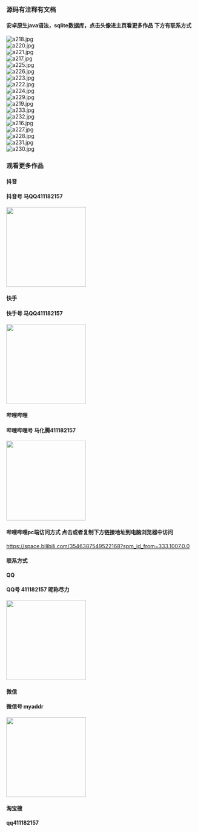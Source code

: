 ### 源码有注释有文档

#### 安卓原生java语法，sqlite数据库，点击头像进主页看更多作品 下方有联系方式
 <img src='https://img.alicdn.com/imgextra/i4/1658540494/O1CN01UZF5t91FWIa2pxC9T_!!1658540494.jpg' alt='a218.jpg' /></br> 
 <img src='https://img.alicdn.com/imgextra/i4/1658540494/O1CN01n7Oa481FWIa4LLTQ3_!!1658540494.jpg' alt='a220.jpg' /></br> 
 <img src='https://img.alicdn.com/imgextra/i4/1658540494/O1CN01vGm3d91FWIa6w3iI5_!!1658540494.jpg' alt='a221.jpg' /></br> 
 <img src='https://img.alicdn.com/imgextra/i1/1658540494/O1CN01GZJFlC1FWIa7ynHGD_!!1658540494.jpg' alt='a217.jpg' /></br> 
 <img src='https://img.alicdn.com/imgextra/i1/1658540494/O1CN01OG5h8e1FWIaAj67ww_!!1658540494.jpg' alt='a225.jpg' /></br> 
 <img src='https://img.alicdn.com/imgextra/i3/1658540494/O1CN01KwvTkp1FWIaAj7fZp_!!1658540494.jpg' alt='a226.jpg' /></br> 
 <img src='https://img.alicdn.com/imgextra/i3/1658540494/O1CN01W8m7jM1FWIa2pyfch_!!1658540494.jpg' alt='a223.jpg' /></br> 
 <img src='https://img.alicdn.com/imgextra/i4/1658540494/O1CN01hjn8aC1FWIa68v0pR_!!1658540494.jpg' alt='a222.jpg' /></br> 
 <img src='https://img.alicdn.com/imgextra/i4/1658540494/O1CN01WYS9tX1FWIa6w5OGi_!!1658540494.jpg' alt='a224.jpg' /></br> 
 <img src='https://img.alicdn.com/imgextra/i3/1658540494/O1CN01PxOBJv1FWIa8RTbdb_!!1658540494.jpg' alt='a229.jpg' /></br> 
 <img src='https://img.alicdn.com/imgextra/i1/1658540494/O1CN01li7Dj81FWIa8h1rLt_!!1658540494.jpg' alt='a219.jpg' /></br> 
 <img src='https://img.alicdn.com/imgextra/i4/1658540494/O1CN01flebnC1FWIa3r4OYm_!!1658540494.jpg' alt='a233.jpg' /></br> 
 <img src='https://img.alicdn.com/imgextra/i4/1658540494/O1CN01wflRe71FWIa68vPmW_!!1658540494.jpg' alt='a232.jpg' /></br> 
 <img src='https://img.alicdn.com/imgextra/i1/1658540494/O1CN01bhruPn1FWIa726Fie_!!1658540494.jpg' alt='a216.jpg' /></br> 
 <img src='https://img.alicdn.com/imgextra/i2/1658540494/O1CN01xshlh81FWIa6Aab5Y_!!1658540494.jpg' alt='a227.jpg' /></br> 
 <img src='https://img.alicdn.com/imgextra/i3/1658540494/O1CN01PuaHLx1FWIa727f3a_!!1658540494.jpg' alt='a228.jpg' /></br> 
 <img src='https://img.alicdn.com/imgextra/i3/1658540494/O1CN01oiihyo1FWIa8h304A_!!1658540494.jpg' alt='a231.jpg' /></br> 
 <img src='https://img.alicdn.com/imgextra/i3/1658540494/O1CN01CPPdqZ1FWIa4LL0LH_!!1658540494.jpg' alt='a230.jpg' /></br>
### 观看更多作品

#### 抖音
#### 抖音号  马QQ411182157
<img src="https://gitee.com/QQ411182157/mingpian/raw/master/douyin.png" width="210px">

#### 快手
#### 快手号  马QQ411182157

<img src="https://gitee.com/QQ411182157/mingpian/raw/master/kuaishou.jpg" width="210px">

#### 哔哩哔哩
#### 哔哩哔哩号  马化腾411182157

<img src="https://gitee.com/QQ411182157/mingpian/raw/master/bili.png" width="210px">

#### 哔哩哔哩pc端访问方式 点击或者复制下方链接地址到电脑浏览器中访问

https://space.bilibili.com/3546387549522168?spm_id_from=333.1007.0.0


#### 联系方式
#### QQ
#### QQ号 411182157 昵称尽力

<img src="https://gitee.com/QQ411182157/mingpian/raw/master/qq.jpg" width="210px">

#### 微信
#### 微信号 myaddr

<img src="https://gitee.com/QQ411182157/mingpian/raw/master/weixin.png" width="210px">

#### 淘宝搜
#### qq411182157
